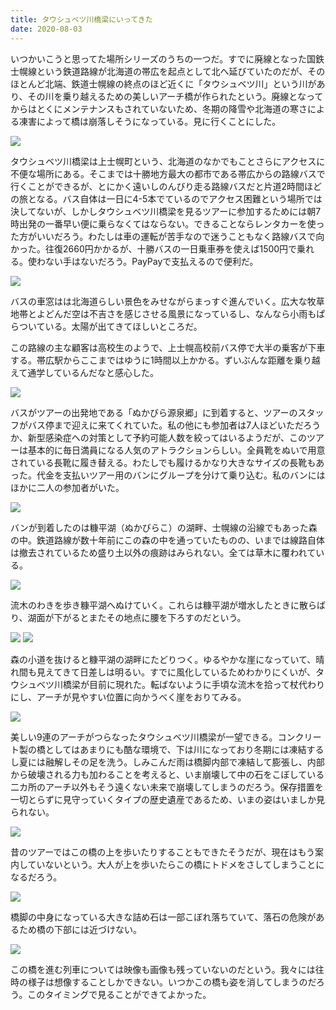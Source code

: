 ```yaml
---
title: タウシュベツ川橋梁にいってきた
date: 2020-08-03
---
```


いつかいこうと思ってた場所シリーズのうちの一つだ。すでに廃線となった国鉄士幌線という鉄道路線が北海道の帯広を起点として北へ延びていたのだが、そのほとんど北端、鉄道士幌線の終点のほど近くに「タウシュベツ川」という川があり、その川を乗り越えるための美しいアーチ橋が作られたという。廃線となってからはとくにメンテナンスもされていないため、冬期の降雪や北海道の寒さによる凍害によって橋は崩落しそうになっている。見に行くことにした。

![](https://img.xar.sh/i-QFVgKtz-X2.jpg)

タウシュベツ川橋梁は上士幌町という、北海道のなかでもことさらにアクセスに不便な場所にある。そこまでは十勝地方最大の都市である帯広からの路線バスで行くことができるが、とにかく遠いしのんびり走る路線バスだと片道2時間ほどの旅となる。バス自体は一日に4-5本でているのでアクセス困難という場所では決してないが、しかしタウシュベツ川橋梁を見るツアーに参加するためには朝7時出発の一番早い便に乗らなくてはならない。できることならレンタカーを使った方がいいだろう。わたしは車の運転が苦手なので迷うこともなく路線バスで向かった。往復2660円かかるが、十勝バスの一日乗車券を使えば1500円で乗れる。使わない手はないだろう。PayPayで支払えるので便利だ。

![](https://img.xar.sh/i-x2VQQZb-X2.jpg)

バスの車窓はは北海道らしい景色をみせながらまっすぐ進んでいく。広大な牧草地帯とよどんだ空は不吉さを感じさせる風景になっているし、なんなら小雨もぱらついている。太陽が出てきてほしいところだ。

この路線の主な顧客は高校生のようで、上士幌高校前バス停で大半の乗客が下車する。帯広駅からここまではゆうに1時間以上かかる。ずいぶんな距離を乗り越えて通学しているんだなと感心した。

![](https://img.xar.sh/i-SPH2wnc-X2.jpg)

バスがツアーの出発地である「ぬかびら源泉郷」に到着すると、ツアーのスタッフがバス停まで迎えに来てくれていた。私の他にも参加者は7人ほどいただろうか、新型感染症への対策として予約可能人数を絞ってはいるようだが、このツアーは基本的に毎日満員になる人気のアトラクションらしい。全員靴をぬいで用意されている長靴に履き替える。わたしでも履けるかなり大きなサイズの長靴もあった。代金を支払いツアー用のバンにグループを分けて乗り込む。私のバンにはほかに二人の参加者がいた。

![](https://img.xar.sh/i-RcMLh3G-X2.jpg)

バンが到着したのは糠平湖（ぬかびらこ）の湖畔、士幌線の沿線でもあった森の中。鉄道路線が数十年前にこの森の中を通っていたものの、いまでは線路自体は撤去されているため盛り土以外の痕跡はみられない。全ては草木に覆われている。

![](https://img.xar.sh/i-fpKsXMr-X2.jpg)

流木のわきを歩き糠平湖へぬけていく。これらは糠平湖が増水したときに散らばり、湖面が下がるとまたその地点に腰を下ろすのだという。

![](https://img.xar.sh/i-x2rMp86-X2.jpg)
![](https://img.xar.sh/i-XvtVLGq-X2.jpg)

森の小道を抜けると糠平湖の湖畔にたどりつく。ゆるやかな崖になっていて、晴れ間も見えてきて日差しは明るい。すでに風化しているためわかりにくいが、タウシュベツ川橋梁が目前に現れた。転ばないように手頃な流木を拾って杖代わりにし、アーチが見やすい位置に向かうべく崖をおりてみる。

![](https://img.xar.sh/i-2H5Lk9k-X2.jpg)

美しい9連のアーチがつらなったタウシュベツ川橋梁が一望できる。コンクリート製の橋としてはあまりにも酷な環境で、下は川になっており冬期には凍結するし夏には融解しその足を洗う。しみこんだ雨は橋脚内部で凍結して膨張し、内部から破壊される力も加わることを考えると、いま崩壊して中の石をこぼしている二カ所のアーチ以外もそう遠くない未来で崩壊してしまうのだろう。保存措置を一切とらずに見守っていくタイプの歴史遺産であるため、いまの姿はいましか見られない。

![](https://img.xar.sh/i-RVWqKbG-X2.jpg)

昔のツアーではこの橋の上を歩いたりすることもできたそうだが、現在はもう案内していないという。大人が上を歩いたらこの橋にトドメをさしてしまうことになるだろう。

![](https://img.xar.sh/i-SpxkkDb-X2.jpg)

橋脚の中身になっている大きな詰め石は一部こぼれ落ちていて、落石の危険があるため橋の下部には近づけない。

![](https://img.xar.sh/i-hV64Lsz-X2.jpg)

この橋を進む列車については映像も画像も残っていないのだという。我々には往時の様子は想像することしかできない。いつかこの橋も姿を消してしまうのだろう。このタイミングで見ることができてよかった。
